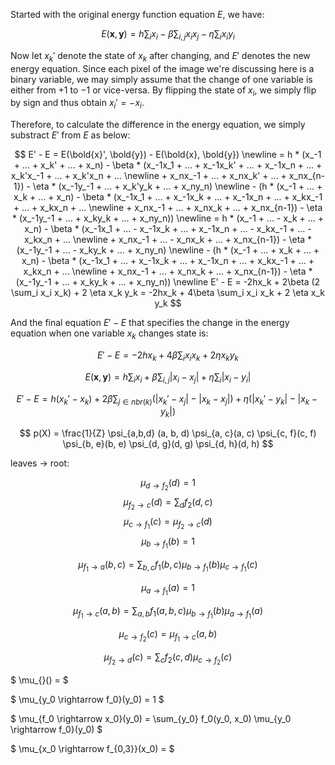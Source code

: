 Started with the original energy function equation $E$, we have: 

$$ E(\mathbf{x}, \mathbf{y}) = h \sum_i x_i - \beta \sum_{i,j} x_i x_j - \eta \sum_i x_i y_i $$

  Now let $x_k'$ denote the state of $x_k$ after changing, and $E'$ denotes the new energy equation.
  Since each pixel of the image we're discussing here is a binary variable, we may simply assume that the change of one variable is either from $+1$ to $-1$ or vice-versa. By flipping the state of $x_i$, we simply flip by sign and thus obtain $x_i' = -x_i$.

  Therefore, to calculate the difference in the energy equation, we simply substract $E'$ from $E$ as below:

  $$
  E' - E =    E(\bold{x}', \bold{y}) -   E(\bold{x}, \bold{y})  
  \newline =  h * (x_-1 + ... + x_k' + ... + x_n) - \beta * (x_-1x_1 + ... + x_-1x_k' + ... + x_-1x_n + ... + x_k'x_-1 + ... + x_k'x_n + ... 
  \newline + x_nx_-1 + ... + x_nx_k' + ... + x_nx_{n-1}) - \eta * (x_-1y_-1 + ... + x_k'y_k + ... + x_ny_n)
  \newline - (h * (x_-1 + ... + x_k + ... + x_n) - \beta * (x_-1x_1 + ... + x_-1x_k + ... + x_-1x_n + ... + x_kx_-1 + ... + x_kx_n + ... 
  \newline + x_nx_-1 + ... + x_nx_k + ... + x_nx_{n-1}) - \eta * (x_-1y_-1 + ... + x_ky_k + ... + x_ny_n))
  \newline = h * (x_-1 + ... - x_k + ... + x_n) - \beta * (x_-1x_1 + ... - x_-1x_k + ... + x_-1x_n + ... - x_kx_-1 + ... - x_kx_n + ... 
  \newline + x_nx_-1 + ... - x_nx_k + ... + x_nx_{n-1}) - \eta * (x_-1y_-1 + ... - x_ky_k + ... + x_ny_n)
  \newline - (h * (x_-1 + ... + x_k + ... + x_n) - \beta * (x_-1x_1 + ... + x_-1x_k + ... + x_-1x_n + ... + x_kx_-1 + ... + x_kx_n + ... 
  \newline + x_nx_-1 + ... + x_nx_k + ... + x_nx_{n-1}) - \eta * (x_-1y_-1 + ... + x_ky_k + ... + x_ny_n))
  \newline E' - E = -2hx_k + 2\beta (2 \sum_i x_i x_k) + 2 \eta x_k y_k = -2hx_k + 4\beta \sum_i x_i x_k + 2 \eta x_k y_k
  $$

And the final equation $E' - E$ that specifies the change in the energy equation when one variable $x_k$ changes state is:

$$ E' - E = -2hx_k + 4\beta \sum_i x_i x_k + 2 \eta x_k y_k $$

$$ 
 E(\mathbf{x}, \mathbf{y}) = h \sum_i x_i + \beta \sum_{i, j} |x_i - x_j| + \eta \sum_i |x_i - y_i|
$$

$$
E' - E = h(x_k' - x_k) + 2 \beta \sum_{j \in nbr(k)} (|x_k' - x_j| - |x_k - x_j|) + \eta (|x_k' - y_k| - |x_k - y_k|)
$$

$$
p(X) = \frac{1}{Z} \psi_{a,b,d} (a, b, d) \psi_{a, c}(a, c) \psi_{c, f}(c, f) \psi_{b, e}(b, e) \psi_{d, g}(d, g) \psi_{d, h}(d, h)
$$


leaves $\rightarrow$ root:

$$
\mu_{d \rightarrow f_2}(d) = 1
$$
$$
\mu_{f_2 \rightarrow c}(d) = \sum_d f_2(d, c) 
$$
$$
\mu_{c \rightarrow f_1}(c) = \mu_{f_2 \rightarrow c}(d)
$$
$$
\mu_{b \rightarrow f_1}(b) = 1
$$

$$
\mu_{f_1 \rightarrow a}(b, c) = \sum_{b, c} f_1(b, c) \mu_{b \rightarrow f_1}(b) \mu_{c \rightarrow f_1}(c)
$$



$$
\mu_{a \rightarrow f_1}(a) = 1
$$

$$
\mu_{f_1 \rightarrow c}(a, b) = \sum_{a, b} f_1(a, b, c) \mu_{b \rightarrow f_1}(b) \mu_{a \rightarrow f_1}(a)
$$

$$
\mu_{c \rightarrow f_2}(c) = \mu_{f_1 \rightarrow c}(a, b)
$$

$$
\mu_{f_2 \rightarrow d}(c) = \sum_c f_2(c, d) \mu_{c \rightarrow f_2}(c)
$$

$
\mu_{}() = 
$

$
\mu_{y_0 \rightarrow f_0}(y_0) = 1
$

$
\mu_{f_0 \rightarrow x_0}(y_0) = \sum_{y_0} f_0(y_0, x_0) \mu_{y_0 \rightarrow f_0}(y_0)
$

$
\mu_{x_0 \rightarrow f_{0,3}}(x_0) = 
$
